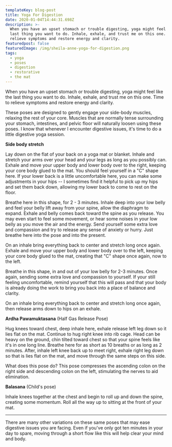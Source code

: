 ```yaml
---
templateKey: blog-post
title: Yoga For Digestion
date: 2020-01-04T14:44:31.698Z
description: >-
  When you have an upset stomach or trouble digesting, yoga might feel like the
  last thing you want to do. Inhale, exhale, and trust me on this one.  Time to
  relieve symptoms and restore energy and clarity.
featuredpost: false
featuredImage: /img/sheila-anne-yoga-for-digestion.png
tags:
  - yoga
  - poses
  - digestion
  - restorative
  - the mat
---
```


When you have an upset stomach or trouble digesting, yoga might feel like the last thing you want to do. Inhale, exhale, and trust me on this one. Time to relieve symptoms and restore energy and clarity.

These poses are designed to gently engage your side-body muscles, relaxing the rest of your core. Muscles that are normally tense surrounding your stomach, intestines, and pelvic floor will naturally loosen using these poses. I know that whenever I encounter digestive issues, it's time to do a little digestive yoga session.

**Side body stretch**

Lay down on the flat of your back on a yoga mat or blanket. Inhale and stretch your arms over your head and your legs as long as you possibly can. Exhale and move your upper body and lower body over to the right, keeping your core body glued to the mat. You should feel yourself in a "C" shape here. If your lower back is a little uncomfortable here, you can make some adjustments in your hips -- I sometimes find it helpful to pick up my hips and set them back down, allowing my lower back to come to rest on the floor.

Breathe here in this shape, for 2 - 3 minutes. Inhale deep into your low belly and feel your belly lift away from your spine, allow the diaphragm to expand. Exhale and belly comes back toward the spine as you release. You may even start to feel some movement, or hear some noises in your low belly as you move the air and the energy. Send yourself some extra love and compassion and try to release any sense of anxiety or hurry. Just breathe here into the pose and into the present.

On an inhale bring everything back to center and stretch long once again. Exhale and move your upper body and lower body over to the left, keeping your core body glued to the mat, creating that "C" shape once again, now to the left.

Breathe in this shape, in and out of your low belly for 2-3 minutes. Once again, sending some extra love and compassion to yourself. If your still feeling uncomfortable, remind yourself that this will pass and that your body is already doing the work to bring you back into a place of balance and clarity.

On an inhale bring everything back to center and stretch long once again, then release arms down to hips on an exhale.

**Ardha Pawamuktasana** (Half Gas Release Pose)

Hug knees toward chest, deep inhale here, exhale release left leg down so it lies flat on the mat. Continue to hug right knee into rib cage. Head can be heavy on the ground, chin tilted toward chest so that your spine feels like it's in one long line. Breathe here for as short as 10 breaths or as long as 2 minutes. After, inhale left knee back up to meet right, exhale right leg down so that is lies flat on the mat, and move through the same steps on this side.

What does this pose do? This pose compresses the ascending colon on the right side and descending colon on the left, stimulating the nerves to aid elimination.

**Balasana** (Child's pose)

Inhale knees together at the chest and begin to roll up and down the spine, creating some momentum. Roll all the way up to sitting at the front of your mat.

---

There are many other variations on these same poses that may ease digestive issues you are facing. Even if you've only got ten minutes in your day to spare, moving through a short flow like this will help clear your mind and body.
